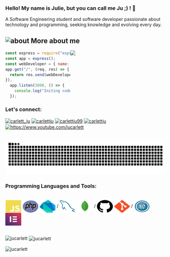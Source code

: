 ### Hello! My name is Julie, but you can call me Ju ;) ! 👋

A Software Engineering student and software developer passionate about technology and programming, seeking knowledge and evolving every day.

## <img width="45" alt="about" src="https://raw.github.com/elizarov/elizarov/master/about.png"> More about me

<img align="right" width="300" src="https://media.giphy.com/media/bZQvimlS7kuGc/giphy.gif?fit=1281%2C716&ssl=1" />

```javascript
const express = require("express");
const app = express();
const webDeveloper = { name: "Julie Carlett", stack: "Full-Stack-Developer" };
app.get("/", (req, res) => {
  return res.send(webDeveloper);
}),
  app.listen(3000, () => {
    console.log("Initing code...");
  });
```
<h3 align="left">Let's connect:</h3>
<p align="left">
<a href="https://twitter.com/carlett_ju" target="blank"><img align="center" src="https://raw.githubusercontent.com/rahuldkjain/github-profile-readme-generator/master/src/images/icons/Social/twitter.svg" alt="carlett_ju" height="30" width="40" /></a>
<a href="https://linkedin.com/in/carlettju" target="blank"><img align="center" src="https://raw.githubusercontent.com/rahuldkjain/github-profile-readme-generator/master/src/images/icons/Social/linked-in-alt.svg" alt="carlettju" height="30" width="40" /></a>
<a href="https://fb.com/carlettju99" target="blank"><img align="center" src="https://raw.githubusercontent.com/rahuldkjain/github-profile-readme-generator/master/src/images/icons/Social/facebook.svg" alt="carlettju99" height="30" width="40" /></a>
<a href="https://instagram.com/carlettju" target="blank"><img align="center" src="https://raw.githubusercontent.com/rahuldkjain/github-profile-readme-generator/master/src/images/icons/Social/instagram.svg" alt="carlettju" height="30" width="40" /></a>
<a href="https://www.youtube.com/jucarlett" target="blank"><img align="center" src="https://raw.githubusercontent.com/rahuldkjain/github-profile-readme-generator/master/src/images/icons/Social/youtube.svg" alt="https://www.youtube.com/jucarlett" height="30" width="40" /></a>
</p>
<br>
<img src ="https://github.com/jucarlett/jucarlett/blob/main/assets/github-contribution-grid-snake.svg"/>

<h3 align="left">Programming Languages and Tools:</h3>

<div style="display: inline_block"><br>
  
  <img src="https://github.com/jucarlett/jucarlett/blob/main/assets/svg-javascript.svg" width="50" height="40" align="center"/>
  <img src="https://github.com/jucarlett/jucarlett/blob/main/assets/svg-php.svg" width="50" height="40" align="center"/>
    <img src="https://github.com/jucarlett/jucarlett/blob/main/assets/svg-dart.svg" width="50" height="40" align="center"/>
  /
  <img src="https://github.com/jucarlett/jucarlett/blob/main/assets/svg-mysql.svg" width="50" height="40" align="center"/>
  <img src="https://github.com/jucarlett/jucarlett/blob/main/assets/svg-mongodb.svg" width="50" height="40" align="center"/>
  /
  <img src="https://github.com/jucarlett/jucarlett/blob/main/assets/svg-github.svg" width="50" height="40" align="center"/>
  <img src="https://github.com/jucarlett/jucarlett/blob/main/assets/svg-git.svg" width="50" height="40" align="center"/>
  /
  <img src="https://github.com/jucarlett/jucarlett/blob/main/assets/svg-wordpress.svg" width="50" height="40" align="center"/>
  <img src="https://github.com/jucarlett/jucarlett/blob/main/assets/svg-elementor.svg" width="50" height="40" align="center"/>
    
</div><br>
<div>

<p><img align="left" src="https://github-readme-stats.vercel.app/api/top-langs?username=jucarlett&show_icons=true&theme=dark&locale=en&layout=compact" alt="jucarlett" /></p>

<p>&nbsp;<img align="center" src="https://github-readme-stats.vercel.app/api?username=jucarlett&show_icons=true&theme=dark&locale=en" alt="jucarlett" /></p>

<p><img align="center" src="https://github-readme-streak-stats.herokuapp.com/?user=jucarlett&theme=dark" alt="jucarlett" /></p>
</div>










